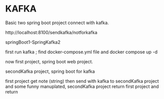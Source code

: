 # KAFKA
Basic two spring boot project connect with kafka.

http://localhost:8100/sendkafka/notforkafka


springBoot1-SpringKafka2

first 
run kafka ;
find docker-compose.yml file and
docker compose up -d

now first project, spring boot web project.

secondKafka project, spring boot for kafka

first project get note (string) then send with kafka to secondKafka project and some funny manuplated, secondKafka project return first project and return
